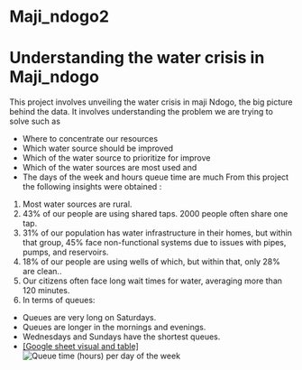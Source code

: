 # Maji_ndogo2
# Understanding the water crisis in Maji_ndogo
This project involves unveiling the water crisis in maji Ndogo, the big picture behind the data. It involves understanding the problem we are trying to solve such as
- Where to concentrate our resources
- Which water source should be improved
- Which of the water source to prioritize for improve
- Which of the water sources are most used and
- The days of the week and hours queue time are much
From this project the following insights were obtained :
1. Most water sources are rural.
2. 43% of our people are using shared taps. 2000 people often share one tap.
3. 31% of our population has water infrastructure in their homes, but within that group, 45% face non-functional systems due to issues with pipes,
pumps, and reservoirs.
4. 18% of our people are using wells of which, but within that, only 28% are clean..
5. Our citizens often face long wait times for water, averaging more than 120 minutes.
6. In terms of queues:
- Queues are very long on Saturdays.
- Queues are longer in the mornings and evenings.
- Wednesdays and Sundays have the shortest queues.
- <a href="https://docs.google.com/spreadsheets/d/1VGoROou_9_IYuVrJLan8j0LPVex5WcMdmix3xO1Pr4M/edit?usp=sharing">[Google sheet visual and table]</a>
![Queue time (hours) per day of the week](https://github.com/winosai/Maji_ndogo2/assets/154570725/409e083f-31d5-46ea-8dd9-714cbec202f6)
